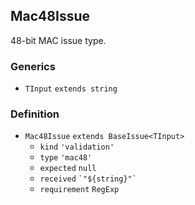 Mac48Issue
----------

48-bit MAC issue type.

### Generics

*   `TInput` `extends string`

### Definition

*   `Mac48Issue` `extends BaseIssue<TInput>`
    *   `kind` `'validation'`
    *   `type` `'mac48'`
    *   `expected` `null`
    *   `received` `` `"${string}"` ``
    *   `requirement` `RegExp`